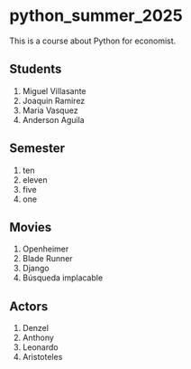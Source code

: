 # python_summer_2025
This is a course about Python for economist.

## Students
1. Miguel Villasante
2. Joaquin Ramirez
3. Maria Vasquez
4. Anderson Aguila

## Semester
1. ten
2. eleven
3. five
4. one
   
## Movies
1. Openheimer
2. Blade Runner
3. Django
4. Búsqueda implacable

## Actors
1. Denzel
2. Anthony
3. Leonardo
4. Aristoteles
